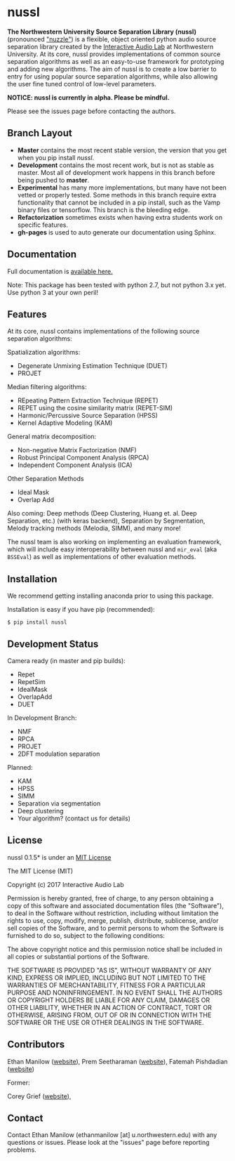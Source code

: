 
nussl
=====

**The Northwestern University Source Separation Library (nussl)** (pronounced ["nuzzle"](http://www.thefreedictionary.com/nuzzle)) is a flexible, object oriented python 
audio source separation library created by the [Interactive Audio Lab](http://music.cs.northwestern.edu/) 
at Northwestern University. At its core, nussl provides implementations of common source separation
algorithms as well as an easy-to-use framework for prototyping and adding new algorithms. The aim of nussl is
to create a low barrier to entry for using popular source separation algorithms, while also allowing the
user fine tuned control of low-level parameters.


**NOTICE: nussl is currently in alpha. Please be mindful.**

Please see the issues page before contacting the authors.

Branch Layout
-------------

- **Master** contains the most recent stable version, the version that you get when you pip install *nussl*.
- **Development** contains the most recent work, but is not as stable as master. Most all of development work happens
in this branch before being pushed to **master**.
- **Experimental** has many more implementations, but many have not been vetted or properly tested. Some methods in this
branch require extra functionality that cannot be included in a pip install, such as the Vamp binary files or 
tensorflow. This branch is the bleeding edge.
- **Refactorization** sometimes exists when having extra students work on specific features.
- **gh-pages** is used to auto generate our documentation using Sphinx.



Documentation
-------------

Full documentation is [available here.](https://interactiveaudiolab.github.io/nussl/)

Note: This package has been tested with python 2.7, but not python 3.x yet. Use python 3 at your own peril!


Features
--------

At its core, nussl contains implementations of the following source separation algorithms:

Spatialization algorithms:
* Degenerate Unmixing Estimation Technique (DUET)
* PROJET 

Median filtering algorithms:
* REpeating Pattern Extraction Technique (REPET)
* REPET using the cosine similarity matrix (REPET-SIM)
* Harmonic/Percussive Source Separation (HPSS)
* Kernel Adaptive Modeling (KAM) 

General matrix decomposition:
* Non-negative Matrix Factorization (NMF)
* Robust Principal Component Analysis (RPCA) 
* Independent Component Analysis (ICA)

Other Separation Methods
* Ideal Mask
* Overlap Add

Also coming: Deep methods (Deep Clustering, Huang et. al. Deep Separation, etc.) (with keras backend), Separation by 
Segmentation, Melody tracking methods (Melodia, SIMM), and many more!

The nussl team is also working on implementing an evaluation framework, which will include easy interoperability
between nussl and `mir_eval` (aka `BSSEval`) as well as implementations of other evaluation methods. 


Installation
------------

We recommend getting installing anaconda prior to using this package.

Installation is easy if you have pip (recommended):
```
$ pip install nussl
```


Development Status
------------------

Camera ready (in master and pip builds):
* Repet
* RepetSim
* IdealMask
* OverlapAdd
* DUET 


In Development Branch:
* NMF
* RPCA
* PROJET
* 2DFT modulation separation

Planned:
* KAM
* HPSS
* SIMM
* Separation via segmentation
* Deep clustering
* Your algorithm? (contact us for details)


License
-------
nussl 0.1.5* is under an [MIT License](https://opensource.org/licenses/MIT)

The MIT License (MIT)

Copyright (c) 2017 Interactive Audio Lab

Permission is hereby granted, free of charge, to any person obtaining a copy of this software and associated documentation files (the "Software"), to deal in the Software without restriction, including without limitation the rights to use, copy, modify, merge, publish, distribute, sublicense, and/or sell copies of the Software, and to permit persons to whom the Software is furnished to do so, subject to the following conditions:

The above copyright notice and this permission notice shall be included in all copies or substantial portions of the Software.

THE SOFTWARE IS PROVIDED "AS IS", WITHOUT WARRANTY OF ANY KIND, EXPRESS OR IMPLIED, INCLUDING BUT NOT LIMITED TO THE WARRANTIES OF MERCHANTABILITY, FITNESS FOR A PARTICULAR PURPOSE AND NONINFRINGEMENT. IN NO EVENT SHALL THE AUTHORS OR COPYRIGHT HOLDERS BE LIABLE FOR ANY CLAIM, DAMAGES OR OTHER LIABILITY, WHETHER IN AN ACTION OF CONTRACT, TORT OR OTHERWISE, ARISING FROM, OUT OF OR IN CONNECTION WITH THE SOFTWARE OR THE USE OR OTHER DEALINGS IN THE SOFTWARE.


Contributors
------------
Ethan Manilow ([website](http://www.ethanmanilow.com)),
Prem Seetharaman ([website](http://prem.seeth.org/)),
Fatemah Pishdadian ([website](http://fatemehpishdadian.com/))

Former:

Corey Grief ([website](http://music.cs.northwestern.edu/emeritus.php)),


Contact
-------
Contact Ethan Manilow (ethanmanilow [at] u.northwestern.edu) with any questions or issues. Please look at the
"issues" page before reporting problems.
